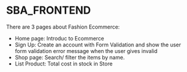 # SBA_FRONTEND
There are 3 pages about Fashion Ecommerce:
- Home page: Introduc to Ecommerce 
- Sign Up: Create an account with Form Validation and show the user form validation error message when the user gives invalid 
- Shop page: Search/ filter the items by name.
- List Product: Total cost in stock in Store

